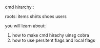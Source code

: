 cmd hirarchy :

roots:
    items
        shirts
        shoes
    users

you will learn about:
1. how to make cmd hirachy uinsg cobra
2. how to use persitent flags and local flags 

